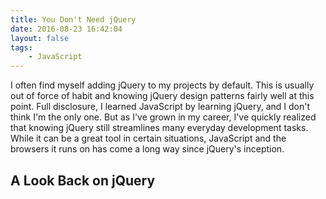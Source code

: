 ```yaml
---
title: You Don't Need jQuery
date: 2016-08-23 16:42:04
layout: false
tags:
    - JavaScript
---
```


I often find myself adding jQuery to my projects by default. This is usually out of force of habit and knowing jQuery design patterns fairly well at this point. Full disclosure, I learned JavaScript by learning jQuery, and I don't think I'm the only one. But as I've grown in my career, I've quickly realized that knowing jQuery still streamlines many everyday development tasks. While it can be a great tool in certain situations, JavaScript and the browsers it runs on has come a long way since jQuery's inception.

## A Look Back on jQuery
